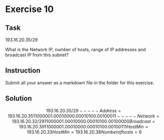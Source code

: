 # Exercise 10

## Task

193.16.20.35/29

What is the Network IP, number of hosts, range of IP addresses and broadcast IP from this subnet?

## Instruction

Submit all your answer as a markdown file in the folder for this exercise.

## Solution

```math

193.16.20.35/29
-----

Address = 193.16.20.35 11000001.00010000.00010100.00100011
-----

Network = 193.16.20.32/29 11000001.00010000.00010100.00100 000

Broadcast = 193.16.20.39 11000001.00010000.00010100.00100 111

HostMin = 193.16.20.33
HostMin = 193.16.20.38

Number of hosts = 6

```
